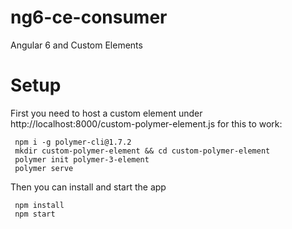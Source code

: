# ng6-ce-consumer
Angular 6 and Custom Elements 

# Setup
First you need to host a custom element under http://localhost:8000/custom-polymer-element.js for this to work:
```
 npm i -g polymer-cli@1.7.2
 mkdir custom-polymer-element && cd custom-polymer-element
 polymer init polymer-3-element
 polymer serve
```

Then you can install and start the app

```
 npm install
 npm start
```
